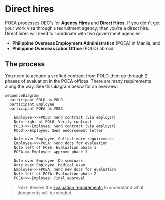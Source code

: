 # Direct hires

POEA processes OEC's for **Agency Hires** and **Direct Hires.** If you didn't get your work visa through a recruitment agency, then you're a direct hire. Direct hires will need to coordinate with two government agencies:

* **Philippine Overseas Employment Administration** (POEA) in Manila, and
* **Philippine Overseas Labor Office** (POLO) abroad.

## The process

You need to acquire a verified contract from POLO, then go through 2 phases of evaluation in the POEA offices. There are many requirements along the way. See this diagram below for an overview:

```mermaid
sequenceDiagram
  participant POLO as POLO
  participant Employee
  participant POEA as POEA

    Employee->>+POLO: Send contract (via employer)
    Note right of POLO: Verify contract
    POLO->>-Employee: Send contract (via employer)
    POLO->>Employee: Send endorsement letter

    Note over Employee: Collect more requirements
    Employee->>+POEA: Send docs for evaluation
    Note left of POEA: Evaluation phase 1
    POEA->>-Employee: Approve phase 1

    Note over Employee: Do seminars
    Note over Employee: Medical exam
    Employee->>+POEA: Send new docs for evaluation
    Note left of POEA: Evaluation phase 2
    POEA->>-Employee: Final approval
```

> Next: Review the [Evaluation requirements](./direct_hire_evaluation.md) to understand what documents will be needed.
